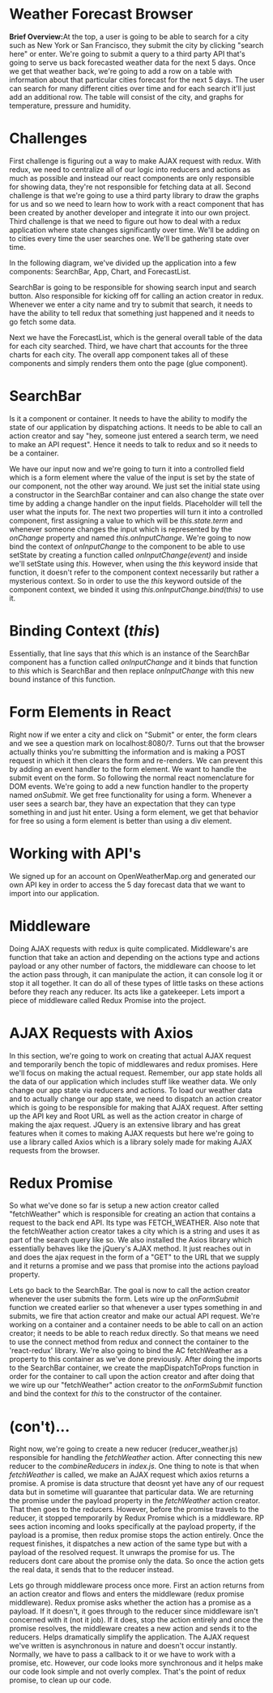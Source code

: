 # Weather Forecast Browser

<b>Brief Overview:</b>At the top, a user is going to be able to search for a city such as New York or San Francisco, they submit the city by clicking "search here" or enter. We're going to submit a query to a third party API that's going to serve us back forecasted weather data for the next 5 days. Once we get that weather back, we're going to add a row on a table with information about that particular cities forecast for the next 5 days. The user can search for many different cities over time and for each search it'll just add an additional row. The table will consist of the city, and graphs for temperature, pressure and humidity.

# Challenges

First challenge is figuring out a way to make AJAX request with redux. With redux, we need to centralize all of our logic into reducers and actions as much as possible and instead our react components are only responsible for showing data, they're not responsible for fetching data at all. Second challenge is that we're going to use a third party library to draw the graphs for us and so we need to learn how to work with a react component that has been created by another developer and integrate it into our own project. Third challenge is that we need to figure out how to deal with a redux application where state changes significantly over time. We'll be adding on to cities every time the user searches one. We'll be gathering state over time.

In the following diagram, we've divided up the application into a few components: SearchBar, App, Chart, and ForecastList.

SearchBar is going to be responsible for showing search input and search button. Also responsible for kicking off for calling an action creator in redux. Whenever we enter a city name and try to submit that search, it needs to have the ability to tell redux that something just happened and it needs to go fetch some data.

Next we have the ForecastList, which is the general overall table of the data for each city searched. Third, we have chart that accounts for the three charts for each city. The overall app component takes all of these components and simply renders them onto the page (glue component).

# SearchBar

Is it a component or container. It needs to have the ability to modify the state of our application by dispatching actions. It needs to be able to call an action creator and say "hey, someone just entered a search term, we need to make an API request". Hence it needs to talk to redux and so it needs to be a container.

We have our input now and we're going to turn it into a controlled field which is a form element where the value of the input is set by the state of our component, not the other way around. We just set the initial state using a constructor in the SearchBar container and can also change the state over time by adding a change handler on the input fields. Placeholder will tell the user what the inputs for. The next two properties will turn it into a controlled component, first assigning a value to which will be *this.state.term* and whenever someone changes the input which is represented by the *onChange* property and named *this.onInputChange*. We're going to now bind the context of *onInputChange* to the component to be able to use setState by creating a function called *onInputChange(event)* and inside we'll setState using *this*. However, when using the *this* keyword inside that function, it doesn't refer to the component context necessarily but rather a mysterious context. So in order to use the *this* keyword outside of the component context, we binded it using *this.onInputChange.bind(this)* to use it.

# Binding Context (*this*)

Essentially, that line says that *this* which is an instance of the SearchBar component has a function called *onInputChange* and it binds that function to *this* which is SearchBar and then replace *onInputChange* with this new bound instance of this function.

# Form Elements in React

Right now if we enter a city and click on "Submit" or enter, the form clears and we see a question mark on localhost:8080/?. Turns out that the browser actually thinks you're submitting the information and is making a POST request in which it then clears the form and re-renders. We can prevent this by adding an event handler to the form element. We want to handle the submit event on the form. So following the normal react nomenclature for DOM events. We're going to add a new function handler to the property named *onSubmit*. We get free functionality for using a form. Whenever a user sees a search bar, they have an expectation that they can type something in and just hit enter. Using a form element, we get that behavior for free so using a form element is better than using a div element.

# Working with API's

We signed up for an account on OpenWeatherMap.org and generated our own API key in order to access the 5 day forecast data that we want to import into our application.

# Middleware

Doing AJAX requests with redux is quite complicated. Middleware's are function that take an action and depending on the actions type and actions payload or any other number of factors, the middleware can choose to let the action pass through, it can manipulate the action, it can console log it or stop it all together. It can do all of these types of little tasks on these actions before they reach any reducer. Its acts like a gatekeeper. Lets import a piece of middleware called Redux Promise into the project.

# AJAX Requests with Axios

In this section, we're going to work on creating that actual AJAX request and temporarily bench the topic of middlewares and redux promises. Here we'll focus on making the actual request. Remember, our app state holds all the data of our application which includes stuff like weather data. We only change our app state via reducers and actions. To load our weather data and to actually change our app state, we need to dispatch an action creator which is going to be responsible for making that AJAX request. After setting up the API key and Root URL as well as the action creator in charge of making the ajax request. JQuery is an extensive library and has great features when it comes to making AJAX requests but here we're going to use a library called Axios which is a library solely made for making AJAX requests from the browser.

# Redux Promise

So what we've done so far is setup a new action creator called "fetchWeather" which is responsible for creating an action that contains a request to the back end API. Its type was FETCH_WEATHER. Also note that the fetchWeather action creator takes a city which is a string and uses it as part of the search query like so. We also installed the Axios library which essentially behaves like the jQuery's AJAX method. It just reaches out in and does the ajax request in the form of a "GET" to the URL that we supply and it returns a promise and we pass that promise into the actions payload property.

Lets go back to the SearchBar. The goal is now to call the action creator whenever the user submits the form. Lets wire up the *onFormSubmit* function we created earlier so that whenever a user types something in and submits, we fire that action creator and make our actual API request. We're working on a container and a container needs to be able to call on an action creator; it needs to be able to reach redux directly. So that means we need to use the connect method from redux and connect the container to the 'react-redux' library. We're also going to bind the AC fetchWeather as a property to this container as we've done previously.  After doing the imports to the SearchBar container, we create the mapDispatchToProps function in order for the container to call upon the action creator and after doing that we wire up our "fetchWeather" action creator to the *onFormSubmit* function and bind the context for *this* to the constructor of the container.


# (con't)...

Right now, we're going to create a new reducer (reducer_weather.js) responsible for handling the *fetchWeather* action. After connecting this new reducer to the *combineReducers* in *index.js*. One thing to note is that when *fetchWeather* is called, we make an AJAX request which axios returns a promise. A promise is data structure that deosnt yet have any of our request data but in sometime will guarantee that particular data. We are returning the promise under the payload property in the *fetchWeather* action creator. That then goes to the reducers. However, before the promise travels to the reducer, it stopped temporarily by Redux Promise which is a middleware. RP sees action incoming and looks specifically at the payload property, if the payload is a promise, then redux promise stops the action entirely. Once the request finishes, it dispatches a new action of the same type but with a payload of the resolved request. It unwraps the promise for us. The reducers dont care about the promise only the data. So once the action gets the real data, it sends that to the reducer instead. 

Lets go through middleware process once more. First an action returns from an action creator and flows and enters the middleware (redux promise middleware). Redux promise asks whether the action has a promise as a payload. If it doesn't, it goes through to the reducer since middleware isn't concerned with it (not it job). If it does, stop the action entirely and once the promise resolves, the middleware creates a new action and sends it to the reducers. Helps dramatically simplify the application. The AJAX request we've written is asynchronous in nature and doesn't occur instantly. Normally, we have to pass a callback to it or we have to work with a promise, etc. However, our code looks more synchronous and it helps make our code look simple and not overly complex. That's the point of redux promise, to clean up our code.
